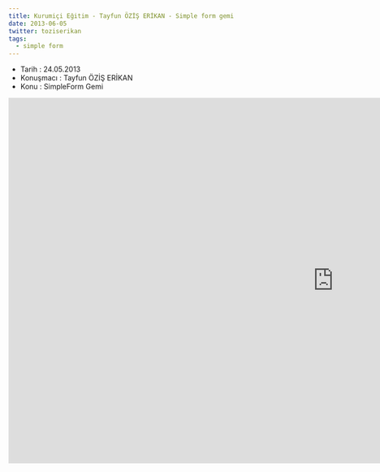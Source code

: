 ```yaml
---
title: Kurumiçi Eğitim - Tayfun ÖZİŞ ERİKAN - Simple form gemi
date: 2013-06-05
twitter: toziserikan
tags:
  - simple form
---
```


*   Tarih : 24.05.2013
*   Konuşmacı : Tayfun ÖZİŞ ERİKAN
*   Konu : SimpleForm Gemi

<iframe width="1280" height="720" src="http://www.youtube.com/embed/UPROc3DXKtQ" frameborder="0" allowfullscreen></iframe>

